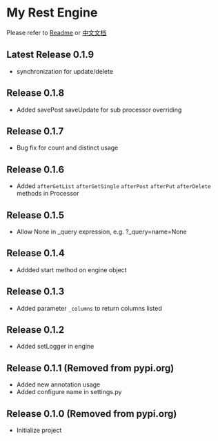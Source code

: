 # My Rest Engine

Please refer to [Readme](https://github.com/xiaoyexu/myrestengine/blob/master/README-EN.md) or [中文文档](https://github.com/xiaoyexu/myrestengine/blob/master/README-CN.md)

## Latest Release 0.1.9

- synchronization for update/delete

## Release 0.1.8

- Added savePost saveUpdate for sub processor overriding

## Release 0.1.7

- Bug fix for count and distinct usage

## Release 0.1.6

- Added `afterGetList` `afterGetSingle`  `afterPost` `afterPut` `afterDelete` methods in Processor

## Release 0.1.5

- Allow None in _query expression, e.g. ?_query=name=None

## Release 0.1.4

- Addded start method on engine object

## Release 0.1.3

- Added parameter `_columns` to return columns listed

## Release 0.1.2

- Added setLogger in engine

## Release 0.1.1 (Removed from pypi.org)

- Added new annotation usage
- Added configure name in settings.py


## Release 0.1.0 (Removed from pypi.org)

- Initialize project